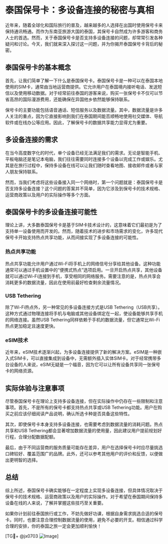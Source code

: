# 泰国保号卡：多设备连接的秘密与真相

近年来，随着全球化和国际旅行的普及，越来越多的人选择在出国时使用保号卡来保持通讯畅通。而作为东南亚旅游大国的泰国，其保号卡自然成为许多游客和商务人士的首选。然而，关于泰国保号卡是否支持多设备连接的问题，却常常引发各种疑问和讨论。今天，我们就来深入探讨这一问题，并为你揭开泰国保号卡背后的秘密。

## 泰国保号卡的基本概念

首先，让我们简单了解一下什么是泰国保号卡。泰国保号卡是一种可以在泰国本地使用的SIM卡，通常由当地运营商提供。它允许用户在泰国境内接听电话、发送短信以及使用移动数据。对于经常前往泰国的游客来说，购买一张保号卡不仅可以节省高昂的国际漫游费用，还能确保在异国他乡依然能够保持联系。

保号卡的主要功能包括语音通话、短信服务以及数据流量。其中，数据流量是许多人关注的重点，因为它直接影响到我们在泰国期间能否顺畅地使用社交媒体、导航软件或在线办公等应用。因此，了解保号卡的数据共享能力显得尤为重要。

## 多设备连接的需求

在当今高度数字化的时代，单个设备已经无法满足我们的需求。无论是智能手机、平板电脑还是笔记本电脑，我们往往需要同时连接多个设备以完成工作或娱乐。尤其是在旅行过程中，保持多设备在线可以让我们随时查看地图、接收邮件或者与家人朋友保持联系。

然而，当我们考虑将这些设备接入同一个网络时，第一个问题就是：泰国保号卡是否支持多设备连接？这个问题的答案并不简单，因为它涉及到保号卡的技术规格、运营商政策以及用户的实际操作等多个方面。

## 泰国保号卡的多设备连接可能性

理论上讲，大多数泰国保号卡是基于SIM卡技术设计的，这意味着它们最初是为了支持单一设备使用而开发的。然而，随着技术的进步和市场需求的变化，许多现代保号卡开始支持热点共享功能，从而间接实现了多设备连接的可能性。

### 热点共享功能

热点共享功能允许用户通过Wi-Fi将手机上的网络信号分享给其他设备。这种功能通常可以通过手机设置中的“便携式热点”选项启用。一旦开启热点共享，其他设备就可以通过Wi-Fi连接到手机，享受相同的网络服务。需要注意的是，热点共享会消耗更多的数据流量，因此在使用前最好检查剩余流量情况。

### USB Tethering

除了Wi-Fi热点外，另一种常见的多设备连接方式是USB Tethering（USB共享）。这种方式通过物理连接将手机与电脑或其他设备绑定在一起，使设备能够共享手机的网络连接。虽然USB Tethering同样依赖于手机的数据流量，但它通常比Wi-Fi热点更加稳定且速度更快。

### eSIM技术

近年来，eSIM技术逐渐兴起，为多设备连接提供了新的解决方案。eSIM是一种嵌入式SIM卡，可以直接集成到设备中，无需额外插入实体SIM卡。对于经常携带多台设备的人来说，eSIM无疑是一个福音，因为它可以让所有设备共享同一张保号卡的网络资源。

## 实际体验与注意事项

尽管泰国保号卡在理论上支持多设备连接，但在实际操作中仍存在一些限制和注意事项。首先，不是所有的保号卡都支持热点共享或USB Tethering功能。用户在购买之前应该仔细阅读产品说明，确认所选卡种是否具备这些特性。

其次，即使保号卡本身支持多设备连接，也需要考虑到数据流量的消耗问题。热点共享和USB Tethering都会显著增加数据流量的使用量，因此建议用户提前规划好行程，合理分配数据配额。

最后，由于不同运营商的服务质量可能存在差异，用户在选择保号卡时应尽量挑选口碑较好、覆盖范围广的品牌。此外，还可以参考其他用户的评价和反馈，以便做出更明智的选择。

## 总结

综上所述，泰国保号卡确实能够在一定程度上实现多设备连接，但具体情况取决于保号卡的技术规格、运营商政策以及用户的实际操作。对于希望在泰国期间保持多设备在线的人来说，了解并掌握这些技巧至关重要。

如果你计划前往泰国旅行或工作，不妨先做好功课，根据自身需求挑选合适的保号卡。同时，也要注意合理控制数据流量的使用，避免不必要的开支。相信通过科学合理的安排，你的泰国之旅一定会更加顺利愉快！

[TG💪+ @jx0703 ![Image](https://github.com/user-attachments/assets/dbca1d08-cadb-493c-b0ec-ad6f7a83f270)]